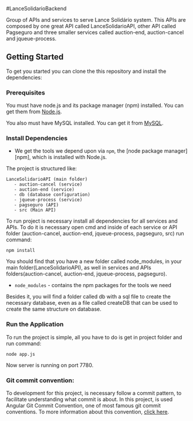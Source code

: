 #LanceSolidarioBackend

Group of APIs and services to serve Lance Solidário system. This APIs are composed
 by one great API called LanceSolidarioAPI, other API called Pagseguro and three smaller 
 services called auction-end, auction-cancel and jqueue-process.

## Getting Started

To get you started you can clone the this repository and install the dependencies:

### Prerequisites

You must have node.js and its package manager (npm) installed.  You can get them from [Node.js](http://nodejs.org/).

You also must have MySQL installed. You can get it from [MySQL](https://www.mysql.com/downloads/).

### Install Dependencies

* We get the tools we depend upon via `npm`, the [node package manager][npm], which is installed with Node.js.

The project is structured like:
 ```
 LanceSolidarioAPI (main folder)
    - auction-cancel (service)
    - auction-end (service)
    - db (database configuration)
    - jqueue-process (service)
    - pagseguro (API)
    - src (Main API)
 ```
 
 To run project is necessary install all dependencies for all services
 and APIs. To do it is necessary open cmd and inside of each service or API folder
  (auction-cancel, auction-end, jqueue-process, pagseguro, src)
 run command:
```
npm install
```

You should find that you have a new folder called node_modules, in your main folder(LanceSolidarioAPI),
as well in services and APIs folders(auction-cancel, auction-end, jqueue-process, pagseguro).

* `node_modules` - contains the npm packages for the tools we need

Besides it, you will find a folder called db with a sql file to create the necessary database,
even as a file called createDB that can be used to create the same structure on database.

### Run the Application

To run the project is simple, all you have to do is get in project folder and run command:

```
node app.js
```

Now server is running on port 7780.

### Git commit convention:

To development for this project, is necessary follow a commit pattern,
to facilitate understanding what commit is about.
In this project, is used Angular Git Commit Convention, one of most
famous git commit conventions.
To more information about this convention, [click here](https://gist.github.com/stephenparish/9941e89d80e2bc58a153#format-of-the-commit-message).
